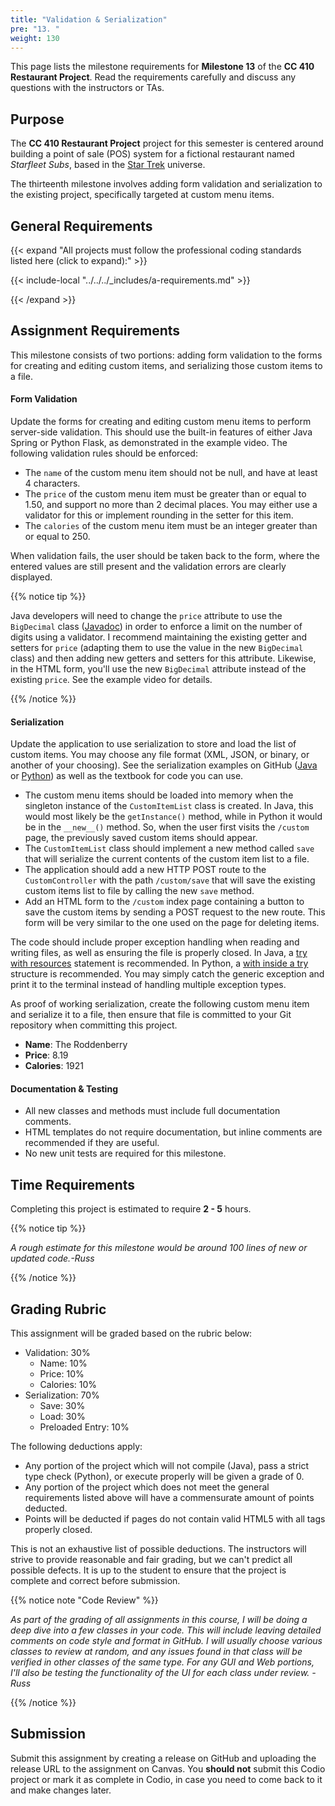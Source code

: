 ```yaml
---
title: "Validation & Serialization"
pre: "13. "
weight: 130
---
```


This page lists the milestone requirements for **Milestone 13** of the **CC 410 Restaurant Project**. Read the requirements carefully and discuss any questions with the instructors or TAs. 

## Purpose

The **CC 410 Restaurant Project** project for this semester is centered around building a point of sale (POS) system for a fictional restaurant named _Starfleet Subs_, based in the [Star Trek](https://en.wikipedia.org/wiki/Star_Trek) universe. 

The thirteenth milestone involves adding form validation and serialization to the existing project, specifically targeted at custom menu items.

## General Requirements

{{< expand "All projects must follow the professional coding standards listed here (click to expand):" >}}

{{< include-local "../../../_includes/a-requirements.md" >}}

{{< /expand >}}

## Assignment Requirements

This milestone consists of two portions: adding form validation to the forms for creating and editing custom items, and serializing those custom items to a file.

#### Form Validation

Update the forms for creating and editing custom menu items to perform server-side validation. This should use the built-in features of either Java Spring or Python Flask, as demonstrated in the example video. The following validation rules should be enforced:

* The `name` of the custom menu item should not be null, and have at least 4 characters.
* The `price` of the custom menu item must be greater than or equal to 1.50, and support no more than 2 decimal places. You may either use a validator for this or implement rounding in the setter for this item.
* The `calories` of the custom menu item must be an integer greater than or equal to 250.

When validation fails, the user should be taken back to the form, where the entered values are still present and the validation errors are clearly displayed. 

{{% notice tip %}}

Java developers will need to change the `price` attribute to use the `BigDecimal` class ([Javadoc](https://docs.oracle.com/javase/8/docs/api/java/math/BigDecimal.html)) in order to enforce a limit on the number of digits using a validator. I recommend maintaining the existing getter and setters for `price` (adapting them to use the value in the new `BigDecimal` class) and then adding new getters and setters for this attribute. Likewise, in the HTML form, you'll use the new `BigDecimal` attribute instead of the existing `price`. See the example video for details.

{{% /notice %}}

#### Serialization

Update the application to use serialization to store and load the list of custom items. You may choose any file format (XML, JSON, or binary, or another of your choosing). See the serialization examples on GitHub ([Java](https://github.com/K-State-Computational-Core/serialization-examples-java) or [Python](https://github.com/K-State-Computational-Core/serialization-examples-python)) as well as the textbook for code you can use.

* The custom menu items should be loaded into memory when the singleton instance of the `CustomItemList` class is created. In Java, this would most likely be the `getInstance()` method, while in Python it would be in the `__new__()` method. So, when the user first visits the `/custom` page, the previously saved custom items should appear.
* The `CustomItemList` class should implement a new method called `save` that will serialize the current contents of the custom item list to a file.
* The application should add a new HTTP POST route to the `CustomController` with the path `/custom/save` that will save the existing custom items list to file by calling the new `save` method. 
* Add an HTML form to the `/custom` index page containing a button to save the custom items by sending a POST request to the new route. This form will be very similar to the one used on the page for deleting items.

The code should include proper exception handling when reading and writing files, as well as ensuring the file is properly closed. In Java, a [try with resources](https://docs.oracle.com/javase/tutorial/essential/exceptions/tryResourceClose.html) statement is recommended. In Python, a [with inside a try](https://realpython.com/python-exceptions/) structure is recommended. You may simply catch the generic exception and print it to the terminal instead of handling multiple exception types.

As proof of working serialization, create the following custom menu item and serialize it to a file, then ensure that file is committed to your Git repository when committing this project.

* **Name**: The Roddenberry
* **Price**: 8.19
* **Calories**: 1921

#### Documentation & Testing

* All new classes and methods must include full documentation comments.
* HTML templates do not require documentation, but inline comments are recommended if they are useful.
* No new unit tests are required for this milestone.

## Time Requirements

Completing this project is estimated to require **2 - 5** hours.

{{% notice tip %}}

_A rough estimate for this milestone would be around 100 lines of new or updated code.-Russ_

{{% /notice %}}

## Grading Rubric

This assignment will be graded based on the rubric below:

* Validation: 30%
  * Name: 10%
  * Price: 10%
  * Calories: 10%
* Serialization: 70%
  * Save: 30%
  * Load: 30%
  * Preloaded Entry: 10%

The following deductions apply:

* Any portion of the project which will not compile (Java), pass a strict type check (Python), or execute properly will be given a grade of 0.
* Any portion of the project which does not meet the general requirements listed above will have a commensurate amount of points deducted.
* Points will be deducted if pages do not contain valid HTML5 with all tags properly closed. 

This is not an exhaustive list of possible deductions. The instructors will strive to provide reasonable and fair grading, but we can't predict all possible defects. It is up to the student to ensure that the project is complete and correct before submission. 

{{% notice note "Code Review" %}}

_As part of the grading of all assignments in this course, I will be doing a deep dive into a few classes in your code. This will include leaving detailed comments on code style and format in GitHub. I will usually choose various classes to review at random, and any issues found in that class will be verified in other classes of the same type. For any GUI and Web portions, I'll also be testing the functionality of the UI for each class under review. - Russ_

{{% /notice %}}

## Submission

Submit this assignment by creating a release on GitHub and uploading the release URL to the assignment on Canvas. You **should not** submit this Codio project or mark it as complete in Codio, in case you need to come back to it and make changes later.